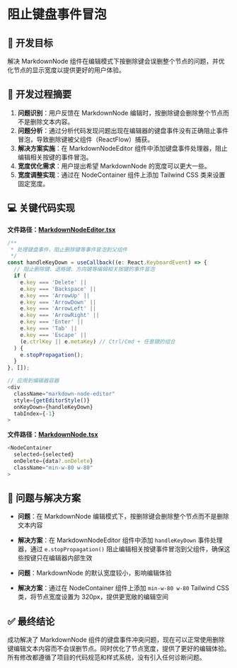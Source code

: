 # 阻止键盘事件冒泡

## 🎯 开发目标

解决 MarkdownNode 组件在编辑模式下按删除键会误删整个节点的问题，并优化节点的显示宽度以提供更好的用户体验。

## 📝 开发过程摘要

1. **问题识别**：用户反馈在 MarkdownNode 编辑时，按删除键会删除整个节点而不是删除文本内容。
2. **问题分析**：通过分析代码发现问题出现在编辑器的键盘事件没有正确阻止事件冒泡，导致删除键被父组件（ReactFlow）捕获。
3. **解决方案实施**：在 MarkdownNodeEditor 组件中添加键盘事件处理器，阻止编辑相关按键的事件冒泡。
4. **宽度优化需求**：用户提出希望 MarkdownNode 的宽度可以更大一些。
5. **宽度调整实现**：通过在 NodeContainer 组件上添加 Tailwind CSS 类来设置固定宽度。

## 💻 关键代码实现

**文件路径：[MarkdownNodeEditor.tsx](https://github.com/JacksonHe04/flow-flat/tree/main/src/components/Markdown/MarkdownNodeEditor.tsx)**

```typescript
/**
 * 处理键盘事件，阻止删除键等事件冒泡到父组件
 */
const handleKeyDown = useCallback((e: React.KeyboardEvent) => {
  // 阻止删除键、退格键、方向键等编辑相关按键的事件冒泡
  if (
    e.key === 'Delete' ||
    e.key === 'Backspace' ||
    e.key === 'ArrowUp' ||
    e.key === 'ArrowDown' ||
    e.key === 'ArrowLeft' ||
    e.key === 'ArrowRight' ||
    e.key === 'Enter' ||
    e.key === 'Tab' ||
    e.key === 'Escape' ||
    (e.ctrlKey || e.metaKey) // Ctrl/Cmd + 任意键的组合
  ) {
    e.stopPropagation();
  }
}, []);

// 应用到编辑器容器
<div 
  className="markdown-node-editor"
  style={getEditorStyle()}
  onKeyDown={handleKeyDown}
  tabIndex={-1}
>
```

**文件路径：[MarkdownNode.tsx](https://github.com/JacksonHe04/flow-flat/tree/main/src/components/Node/MarkdownNode.tsx)**

```typescript
<NodeContainer 
  selected={selected} 
  onDelete={data?.onDelete}
  className="min-w-80 w-80"
>
```

## 🐛 问题与解决方案

- **问题**：在 MarkdownNode 编辑模式下，按删除键会删除整个节点而不是删除文本内容
- **解决方案**：在 MarkdownNodeEditor 组件中添加 `handleKeyDown` 事件处理器，通过 `e.stopPropagation()` 阻止编辑相关按键事件冒泡到父组件，确保这些按键只在编辑器内部生效

- **问题**：MarkdownNode 的默认宽度较小，影响编辑体验
- **解决方案**：通过在 NodeContainer 组件上添加 `min-w-80 w-80` Tailwind CSS 类，将节点宽度设置为 320px，提供更宽敞的编辑空间

## ✅ 最终结论

成功解决了 MarkdownNode 组件的键盘事件冲突问题，现在可以正常使用删除键编辑文本内容而不会误删节点。同时优化了节点宽度，提供了更好的编辑体验。所有修改都遵循了项目的代码规范和样式系统，没有引入任何诊断问题。